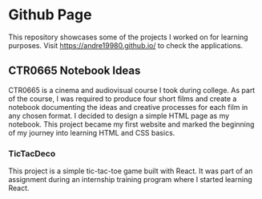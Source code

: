 # Github Page
This repository showcases some of the projects I worked on for learning purposes. Visit https://andre19980.github.io/ to check the applications.

## CTR0665 Notebook Ideas
CTR0665 is a cinema and audiovisual course I took during college. As part of the course, I was required to produce four short films and create a notebook documenting the ideas and creative processes for each film in any chosen format. I decided to design a simple HTML page as my notebook. This project became my first website and marked the beginning of my journey into learning HTML and CSS basics.

### TicTacDeco
This project is a simple tic-tac-toe game built with React. It was part of an assignment during an internship training program where I started learning React.
